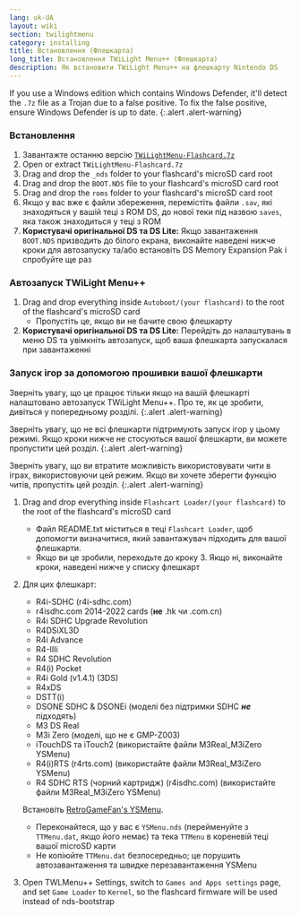 ```yaml
---
lang: uk-UA
layout: wiki
section: twilightmenu
category: installing
title: Встановлення (Флешкарта)
long_title: Встановлення TWiLight Menu++ (Флешкарта)
description: Як встановити TWiLight Menu++ на флешкарту Nintendo DS
---
```


If you use a Windows edition which contains Windows Defender, it'll detect the `.7z` file as a Trojan due to a false positive. To fix the false positive, ensure Windows Defender is up to date.
{:.alert .alert-warning}

### Встановлення
1. Завантажте останню версію [`TWiLightMenu-Flashcard.7z`](https://github.com/DS-Homebrew/TWiLightMenu/releases/latest/download/TWiLightMenu-Flashcard.7z)
1. Open or extract `TWiLightMenu-Flashcard.7z`
1. Drag and drop the `_nds` folder to your flashcard's microSD card root
1. Drag and drop the `BOOT.NDS` file to your flashcard's microSD card root
1. Drag and drop the `roms` folder to your flashcard's microSD card root
1. Якщо у вас вже є файли збереження, перемістіть файли `.sav`, які знаходяться у вашій теці з ROM DS, до нової теки під назвою `saves`, яка також знаходиться у теці з ROM
1. **Користувачі оригінальної DS та DS Lite:** Якщо завантаження `BOOT.NDS` призводить до білого екрана, виконайте наведені нижче кроки для автозапуску та/або встановіть DS Memory Expansion Pak і спробуйте ще раз

### Автозапуск TWiLight Menu++
1. Drag and drop everything inside `Autoboot/(your flashcard)` to the root of the flashcard's microSD card
   - Пропустіть це, якщо ви не бачите свою флешкарту
1. **Користувачі оригінальної DS та DS Lite:** Перейдіть до налаштувань в меню DS та увімкніть автозапуск, щоб ваша флешкарта запускалася при завантаженні

### Запуск ігор за допомогою прошивки вашої флешкарти

Зверніть увагу, що це працює тільки якщо на вашій флешкарті налаштовано автозапуск TWiLight Menu++. Про те, як це зробити, дивіться у попередньому розділі.
{:.alert .alert-warning}

Зверніть увагу, що не всі флешкарти підтримують запуск ігор у цьому режимі. Якщо кроки нижче не стосуються вашої флешкарти, ви можете пропустити цей розділ.
{:.alert .alert-warning}

Зверніть увагу, що ви втратите можливість використовувати чити в іграх, використовуючи цей режим. Якщо ви хочете зберегти функцію читів, пропустіть цей розділ.
{:.alert .alert-warning}

1. Drag and drop everything inside `Flashcart Loader/(your flashcard)` to the root of the flashcard's microSD card
   - Файл README.txt міститься в теці `Flashcart Loader`, щоб допомогти визначитися, який завантажувач підходить для вашої флешкарти.
   - Якщо ви це зробили, переходьте до кроку 3. Якщо ні, виконайте кроки, наведені нижче у списку флешкарт

1. Для цих флешкарт:
   - R4i-SDHC (r4i-sdhc.com)
   - r4isdhc.com 2014-2022 cards (**не** .hk чи .com.cn)
   - R4i SDHC Upgrade Revolution
   - R4DSiXL3D
   - R4i Advance
   - R4-IIIi
   - R4 SDHC Revolution
   - R4(i) Pocket
   - R4i Gold (v1.4.1) (3DS)
   - R4xDS
   - DSTT(i)
   - DSONE SDHC & DSONEi (моделі без підтримки SDHC ***не*** підходять)
   - M3 DS Real
   - M3i Zero (моделі, що не є GMP-Z003)
   - iTouchDS та iTouch2 (використайте файли M3Real_M3iZero YSMenu)
   - R4(i)RTS (r4rts.com) (використайте файли M3Real_M3iZero YSMenu)
   - R4 SDHC RTS (чорний картридж) (r4isdhc.com) (використайте файли M3Real_M3iZero YSMenu)

   Встановіть [RetroGameFan's YSMenu](https://gbatemp.net/download/35737/).
      - Переконайтеся, що у вас є `YSMenu.nds` (перейменуйте з `TTMenu.dat`, якщо його немає) та тека `TTMenu` в кореневій теці вашої microSD карти
      - Не копіюйте `TTMenu.dat` безпосередньо; це порушить автозавантаження та швидке перезавантаження YSMenu
1. Open TWLMenu++ Settings, switch to `Games and Apps settings` page, and set `Game Loader` to `Kernel`, so the flashcard firmware will be used instead of nds-bootstrap
